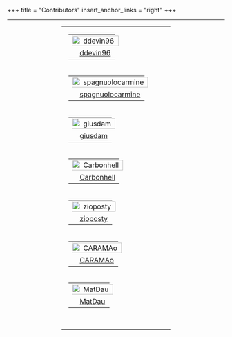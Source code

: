 +++
title = "Contributors"
insert_anchor_links = "right"
+++

---

<style>

  img {
    width: 100%;
  }

  table{
    min-width:150px;
    word-wrap: break-word;
    table-layout: fixed;
  }

@media all and (max-width:1200px){
    table{
        min-width:250px;
        width:50%;
        padding: 0;
        margin-left: auto !important;
        margin-right: auto !important;
    }
        td{
        display:block;
        width:100%;
    }
    
    tr{
        display:block;
        margin-bottom:30px;
    }
    
    tr tr{
        margin-bottom:0;
    }
}

@media all and (max-width:600px){
  
  table{
        min-width:150px;
        width:70%;
    }
    
    td{
        display:block;
        width:100%;
    }
    
    tr{
        display:block;
        margin-bottom:30px;
    }
    
    tr tr{
        margin-bottom:0;
    }
}
</style>

<table style="margin: 0px; border: none;">
    <tr>
        <td style="border: none;">
              <table>
                        <tbody>
                            <tr>
                                <td style="text-align: center;">
                                <a href="https://github.com/ddevin96">
                                  <img alt="ddevin96" src="https://avatars.githubusercontent.com/u/44373368?v=4&s=117 width=117" >
                                </a>
                                </td>
                            </tr>
                            <tr>
                                <td style="text-align: center;">
                                <a href="https://github.com/ddevin96">ddevin96</a>
                                </td>
                            </tr>
                        </tbody>
            </table>
      </td>
        <td style="border: none;">
              <table>
                            <tr>
                                <td style="text-align: center;">
                                <a href="https://github.com/spagnuolocarmine">
                                  <img alt="spagnuolocarmine" src="https://avatars.githubusercontent.com/u/10451219?v=4&s=117 width=117">
                                </a>
                                </td>
                            </tr>
                            <tr>
                                <td style="text-align: center;">
                                <a href="https://github.com/spagnuolocarmine">spagnuolocarmine</a>
                                </td>
                            </tr>
            </table>
      </td>
        <td style="border: none;">
              <table>
                        <tbody>
                            <tr>
                                <td style="text-align: center;">
                                <a href="https://github.com/giusdam">
                                  <img alt="giusdam" src="https://avatars.githubusercontent.com/u/29703024?v=4&s=117 width=117">
                                </a>
                                </td>
                            </tr>
                            <tr>
                                <td style="text-align: center;">
                                <a href="https://github.com/giusdam">giusdam</a>
                                </td>
                            </tr>
                        </tbody>
            </table>
      </td>
        <td style="border: none;">
              <table>
                        <tbody>
                            <tr>
                                <td style="text-align: center;">
                                <a href="https://github.com/Carbonhell">
                                  <img alt="Carbonhell" src="https://avatars.githubusercontent.com/u/11891037?v=4&s=117 width=117">
                                </a>
                                </td>
                            </tr>
                            <tr>
                                <td style="text-align: center;">
                                <a href="https://github.com/Carbonhell">Carbonhell</a>
                                </td>
                            </tr>
                        </tbody>
            </table>
      </td>
        <td style="border: none;">
              <table>
                        <tbody>
                            <tr>
                                <td style="text-align: center;">
                                <a href="https://github.com/zioposty">
                                  <img alt="zioposty" src="https://avatars.githubusercontent.com/u/45485134?v=4&s=117 width=117">
                                </a>
                                </td>
                            </tr>
                            <tr>
                                <td style="text-align: center;">
                                <a href="https://github.com/zioposty">zioposty</a>
                                </td>
                            </tr>
                        </tbody>
            </table>
      </td>
        <td style="border: none;">
              <table>
                        <tbody>
                            <tr>
                                <td style="text-align: center;">
                                <a href="https://github.com/CARAMAo">
                                  <img alt="CARAMAo" src="https://avatars.githubusercontent.com/u/56078907?v=4&s=117 width=117">
                                </a>
                                </td>
                            </tr>
                            <tr>
                                <td style="text-align: center;">
                                <a href="https://github.com/CARAMAo">CARAMAo</a>
                                </td>
                            </tr>
                        </tbody>
            </table>
      </td>
        <td style="border: none;">
              <table>
                        <tbody>
                            <tr>
                                <td style="text-align: center;">
                                <a href="https://github.com/MatDau">
                                  <img alt="MatDau" src="https://avatars.githubusercontent.com/u/25615801?v=4&s=117 width=117">
                                </a>
                                </td>
                            </tr>
                            <tr>
                                <td style="text-align: center;">
                                <a href="https://github.com/MatDau">MatDau</a>
                                </td>
                            </tr>
                        </tbody>
            </table>
      </td>
  </tr>
</table>

<!-- [<img alt="ddevin96" src="https://avatars.githubusercontent.com/u/44373368?v=4&s=117 width=117">](https://github.com/ddevin96) |[](https://github.com/spagnuolocarmine) |[](https://github.com/giusdam) |[](https://github.com/Carbonhell) |[](https://github.com/zioposty) |[](https://github.com/CARAMAo) |[](https://github.com/MatDau) |
:---:|:---:|:---:|:---:|:---:|:---:|:---:|
[ddevin96](https://github.com/ddevin96)|[spagnuolocarmine](https://github.com/spagnuolocarmine)|[giusdam](https://github.com/giusdam)|[Carbonhell](https://github.com/Carbonhell)|[zioposty](https://github.com/zioposty)|[CARAMAo](https://github.com/CARAMAo)|[MatDau](https://github.com/MatDau)|   -->